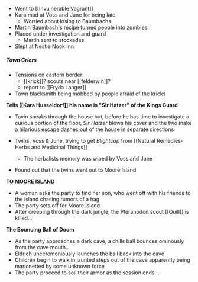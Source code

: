- Went to [[Invulnerable Vagrant]]
- Kara mad at Voss and June for being late
	- Worried about losing to Baumbachs
- Martin Baumbach's recipe turned people into zombies
- Placed under investigation and guard
	- Martin sent to stockades
- Slept at Nestle Nook Inn
##### Town Criers
- Tensions on eastern border
	- [[krick]]? scouts near [[felderwin]]?
	- report to [[Fryda Langer]] 
- Town blacksmith being mobbed by people afraid of the kricks

**Tells [[Kara Husseldorf]] his name is "Sir Hatzer" of the Kings Guard**
- Tavin sneaks through the house but, before he has time to investigate a curious portion of the floor, *Sir Hatzer* blows his cover and the two make a hilarious escape dashes out of the house in separate directions

- Twins, Voss & June, trying to get *Blightcap* from [[Natural Remedies-Herbs and Medicinal Things]]
	- The herbalists memory was wiped by Voss and June 
- Found out that the twins went out to Moore Island

**TO MOORE ISLAND**
- A woman asks the party to find her son, who went off with his friends to the island chasing rumors of a hag
- The party sets off for Moore Island
- After creeping through the dark jungle, the Pteranodon scout [[Quill]] is killed...

**The Bouncing Ball of Doom**
- As the party approaches a dark cave, a chills ball bounces ominously from the cave mouth..
- Eldrich unceremoniously launches the ball back into the cave
- Children begin to walk in jaunted steps out of the cave apparently being marionetted by some unknown force
- The party proceed to soil their armor as the session ends...
